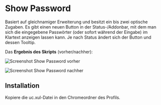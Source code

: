 # Show Password
Basiert auf gleichnamiger Erweiterung und besitzt ein bis zwei optische Zugaben. Es gibt einen neuen Button in der 
Status-/Addonbar, mit dem man sich die eingegebene Passwörter (oder sofort während der Eingabe) im Klartext anzeigen 
lassen kann. Je nach Status ändert sich der Button und dessen Tooltip.

Das **Ergebnis des Skripts** (vorher/nachher):

![Screenshot Show Password vorher](https://github.com/ardiman/userChrome.js/raw/master/showpassword/scr_showpassword_vorher.png)

![Screenshot Show Password nachher](https://github.com/ardiman/userChrome.js/raw/master/showpassword/scr_showpassword_nachher.png)

## Installation
Kopiere die uc.xul-Datei in den Chromeordner des Profils.
